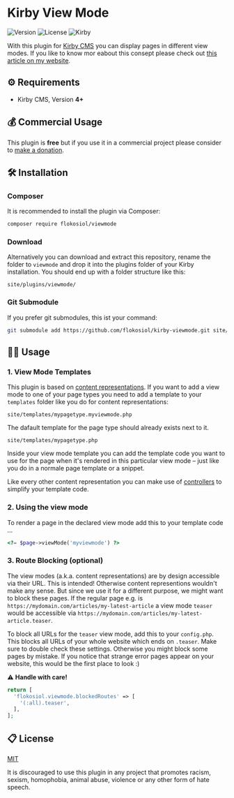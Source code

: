 # Kirby View Mode

![Version](https://img.shields.io/badge/Version-1.0.1-blue.svg) ![License](https://img.shields.io/badge/License-MIT-green.svg) ![Kirby](https://img.shields.io/badge/Kirby-4+-f0c674.svg)

With this plugin for [Kirby CMS](http://getkirby.com) you can display pages in different view modes. If you like to know mor eabout this consept please check out [this article on my website](https://flokosiol.de/articles/kirby-content-representations-custom-view-modes).

## ⚙️ Requirements

+ Kirby CMS, Version **4+**

## 💰 Commercial Usage

This plugin is **free** but if you use it in a commercial project please consider to [make a donation](https://www.paypal.me/flokosiol).

## 🛠️ Installation

### Composer

It is recommended to install the plugin via Composer:

```bash
composer require flokosiol/viewmode
```

### Download

Alternatively you can download and extract this repository, rename the folder to `viewmode` and drop it into the plugins folder of your Kirby installation. You should end up with a folder structure like this:

```
site/plugins/viewmode/
```

### Git Submodule

If you prefer git submodules, this ist your command:

```bash
git submodule add https://github.com/flokosiol/kirby-viewmode.git site/plugins/viewmode
```

## 🧑‍💻 Usage

### 1. View Mode Templates

This plugin is based on [content representations](https://getkirby.com/docs/guide/templates/content-representations). If you want to add a view mode to one of your page types you need to add a template to your `templates` folder like you do for content representations:

```
site/templates/mypagetype.myviewmode.php
```

The dafault template for the page type should already exists next to it.

```
site/templates/mypagetype.php
```

Inside your view mode template you can add the template code you want to use for the page when it's rendered in this particular view mode – just like you do in a normale page template or a snippet.

Like every other content representation you can make use of [controllers](https://getkirby.com/docs/guide/templates/content-representations#representation-controllers) to simplify your template code.

### 2. Using the view mode

To render a page in the declared view mode add this to your template code …

```php
<?= $page->viewMode('myviewmode') ?>
```

### 3. Route Blocking (optional)

The view modes (a.k.a. content representations) are by design accessible via their URL. This is intended! Otherwise content representions wouldn't make any sense. But since we use it for a different purpose, we might want to block these pages. If the regular page e.g. is `https://mydomain.com/articles/my-latest-article` a view mode `teaser` would be accessible via `https://mydomain.com/articles/my-latest-article.teaser`.

To block all URLs for the `teaser` view mode, add this to your `config.php`. This blocks all URLs of your whole website which ends on `.teaser`. Make sure to double check these settings. Otherwise you might block some pages by mistake. If you notice that strange error pages appear on your website, this would be the first place to look :)

⚠️ **Handle with care!**
```php
return [
  'flokosiol.viewmode.blockedRoutes' => [
    '(:all).teaser',
  ],
];
```

## 📋 License

[MIT](https://github.com/flokosiol/kirby-viewmode/blob/master/LICENSE)

It is discouraged to use this plugin in any project that promotes racism, sexism, homophobia, animal abuse, violence or any other form of hate speech.
